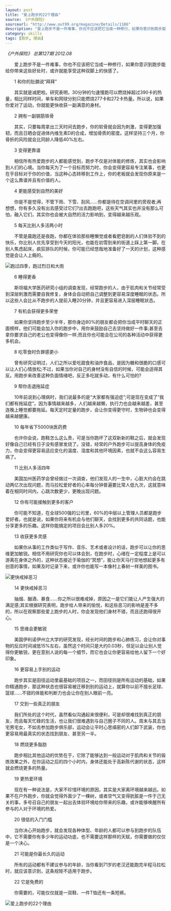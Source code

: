 ```yaml
---
layout: post
title: "爱上跑步的22个理由"
source: 《户外探险》
sourceurl: "http://www.out99.org/magazine/Details/1186"
description: "爱上跑步不是一件难事，你也不应该把它当成一种修行，如果你意识到跑步能给你带来这些好处时，或许就能享受这种双脚上的快感了。"
category: skills
tags: [跑步, 理由]
---
```


*《户外探险》 总第127期 2012.08*

　　爱上跑步不是一件难事，你也不应该把它当成一种修行，如果你意识到跑步能给你带来这些好处时，或许就能享受这种双脚上的快感了。
 
　　1 和你的肚腩说“拜拜”

　　其实就是减肥啦。研究表明，30分钟的匀速慢跑可以燃烧掉超过390卡的热量，相比同样时间，单车和网球分别只能燃烧277卡和272卡热量。所以说，如果你爱对了运动，你就能更快收获一副满意的身材。

　　2 拥有一副钢筋铁骨

　　其实，只要每周拿出三天时间去跑步，你的软骨就会因为刺激，变得更加强韧，而且日晒会促进体内维生素D的合成，增加骨质的密度。这样坚持三个月，你骨折的风险就会比同龄人降低40%左右。

　　3 变得更靠谱

　　相信所有热爱跑步的人都能感觉到，跑步不仅是对体能的修炼，其实也会影响到人们的心境。当你每天为了一个目标而努力时，你会变得更容易专注某事，也更在乎目标对于你的价值，当这种心态转移到工作上，你的老板就会发现你原来是一个这么靠谱并且有价值的人。

　　4 更能感受到自然的美好

　　你是不是觉得，不管下雨、下雪、刮风……你都是待在空调间里的旁观者;再想想，你有多久没有出去感受过它们?出去跑跑吧，这些天气其实也并没有那么可怕，融入它们，其实你也会被大自然的活力影响到，变得越来越乐观。

　　5 每天比别人多活两小时

　　不管是晨跑还是夜跑，你都在体验那些睡懒觉或者看肥皂剧的人们体验不到的快乐，你比别人优先享受到今天的阳光，也能在初雪到来的街道上踩上第一脚。在别人焦虑起床，疯狂排队的时候，你可能已经悠哉地准备好了一天的计划，这种感觉是会让人上瘾的。

![跑过四季，跑过烈日和大雨](http://pic.yupoo.com/fooleap_v/DojMXFse/H0Oin.jpg)

　　6 睡得更香

　　斯坦福大学医药研究小组的调查发现，经常跑步的人，由于肌肉和关节经常受到深层刺激而需要自我修复，身体会自动把自己调整到更容易深度睡眠的状态。所以这些人会比从不跑步的人提前入睡20分钟，并且更容易进入深层睡眠状态。

　　7 有机会获得更多荣誉

　　如果你坚持跑步至少半年，那你身边80%的朋友都会把你当成平时聊天的正面榜样，他们可能会加入你的跑步中，用你来鼓励自己去坚持做好一件事;甚至去拿你要求自己的老公也变得像你一样;而且你也可能会在公司的各种活动中获得更多机会。

　　8 吃零食时负罪感更小

　　曾有研究证明过，人们之所以爱吃甜食和油炸食品，是因为糖和很脆的口感可以让人们心情放松;不过，如果当你对自己的身材没有自信的时候，可能会适得其反。用跑步来改善这种负面情绪吧，反正多吃就多动，有什么可怕的?

　　9 帮你击退拖延症

　　10年前说到心理病时，我们说最多的是“大家都有强迫症”;可是现在变成了“我们都有拖延症”。因为事情越来越多，人们越来越懒，执行力也会越来越差，甚至连晚上睡觉都要拖延。每天定时定量的跑步，会让你变得更守时，生物钟也会变得越来越健康。

　　10 每年省下5000块医药费

　　也许你会说，跑鞋怎么这么贵，可是当你跑坏了这双新新的鞋之后，就会发现好像自己已经有日子没有感冒发烧了。没错，经常的户外跑步可以提高身体的免疫力，你会变得更容易适应变化的温度、湿度和其他环境因素，也就不会这么容易生病了。

　　11 比别人多活四年

　　美国加州医药学会曾经做过一次调查，他们发现人的一生中，心脏大约会在跳动两亿次出现问题，而马拉松爱好者的心率每分钟普遍要比常人低九次，这就意味着在相同时间内，心跳次数更少，更晚出现问题。

　　12 你有可能接触到更多的客户

　　你可能不知道，在全球500强的公司里，60%的中层以上管理人员都是跑步爱好者。也就是说，如果你将来有机会与他们聊天，会找到更多的共同话题，也能分享更多的乐趣。这样你能搞定的项目会比别人多20%。

　　13 收获更多灵感

　　如果你从事的工作类似于写作、音乐、艺术或者设计的话，跑步可以让你的思维更加敏锐。相信不用研究你也可以体会到，在跑步时，心绪在一定程度上是可以游离在身体之外的，这种状态接近于瑜伽的“冥想”，能让你天马行空地想起更多有创意的事情，如果及时记录下来，或许你也能写一本像村上春树一样美的图书。

![更快戒掉恶习](http://pic.yupoo.com/fooleap_v/DojMY027/5JYsJ.jpg)

　　14 更快戒掉恶习

　　抽烟、酗酒、暴食……你之所以很难戒掉，原因之一是它们能让人产生强大的满足感;其实根据研究表明，跑步给人带来的愉悦，和这些恶习的影响是差不多的，所以在观察那些爱上跑步的人时，你会发现他们身材不错，而且还跑得很开心。

　　15 思维会更敏锐

　　美国伊利诺伊州立大学的研究发现，经长时间的跑步和心肺练习，会让你对事物的反应时间减低15%左右，虽然这个时间只是大约0.03秒，但足以会让别人觉得你更敏锐，更在意别人说的每一个细节，而它也会让你更容易给他人留下一个好印象。

　　16 更容易上手别的运动

　　跑步其实是田径运动里最基础的项目之一，而田径则是所有运动的基础，如果你精通跑步，那这种状态也很容易被迁移到别的运动上，就算你以前不擅长足球、篮球……不错的体能和判断力也会让你在别人眼前一亮。

　　17 交到一些真正的朋友

　　我们所处的这个时代，虽然看似沟通起来很便利，可是却很难找到真正的朋友，而且每天忙碌的生活，也让我们很难遇到与自己圈子不同的人。周末与其去当宅男宅女，不如去参加跑步俱乐部，运动会让平时心思缜密的人们卸下武装，你也更容易用最真实的状态找到朋友、甚至另一半。

　　18 燃烧更多脂肪

　　跑步相比其他运动的优势在于，它除了能够达到一般运动对于肌肉和关节的锻炼效果之外，在你运动之后的四个小时内，身体还能处于高新陈代谢的状态，这样就会燃烧更多的热量。

　　19 更热爱环境

　　现在有一种说法是，大家不珍惜环境的原因，其实是大家离环境越来越远。如果不在户外跑步，你就会觉得外面少了一棵树，或者空气又变得肮脏是一件于己无关的事，多号召自己的朋友一起出去体验环境给你带来的乐趣，或许能够唤醒所有参与的人对于环境的热爱。

　　20 很低的入门门槛

　　当你决心开始跑步，就会发现各种体型、年龄的人都可以参与到跑步的队伍中，它不需要你有多少年的运动功底，也不需要这样那样的天赋，你需要做的仅仅是一个决心。

　　21 可能是你最长久的运动

　　所有的运动都有不建议参与的年龄，当你看到71岁的老汉还能跑完半程马拉松时，就应该意识到，这条规矩不适用于跑步。

　　22 它是免费的

　　你需要的，可能仅仅就是一双鞋、一件T恤还有一条短裤。

![爱上跑步的22个理由](http://pic.yupoo.com/fooleap_v/DojMY5uY/cqbvs.jpg)
